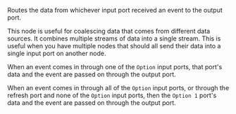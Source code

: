 Routes the data from whichever input port received an event to the output port.

This node is useful for coalescing data that comes from different data sources. It combines multiple streams of data into a single stream. This is useful when you have multiple nodes that should all send their data into a single input port on another node.

When an event comes in through one of the `Option` input ports, that port's data and the event are passed on through the output port.

When an event comes in through all of the `Option` input ports, or through the refresh port and none of the `Option` input ports, then the `Option 1` port's data and the event are passed on through the output port.
